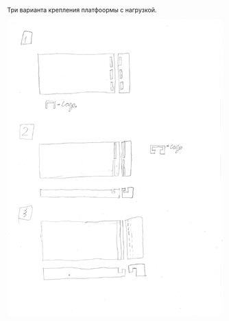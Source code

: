 Три варианта крепления платфоормы с нагрузкой.

  <p align="center">
  <img src="Platform.png" width=500/>
  </p>
  
